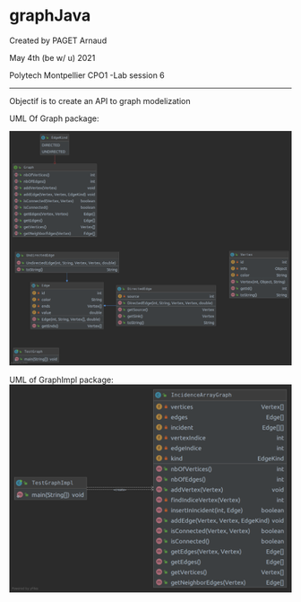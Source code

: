 # graphJava

Created by PAGET Arnaud

May 4th (be w/ u) 2021

Polytech Montpellier
CPO1 -Lab session 6
***
Objectif is to create an API to graph modelization

UML Of Graph package:

![UML Of Graph package](https://github.com/pagetArnaud/graphJava/blob/main/Package%20graph.png)

UML of GraphImpl package:
![UML Of GraphImpl package](https://github.com/pagetArnaud/graphJava/blob/main/Package%20graphImpl.png)
